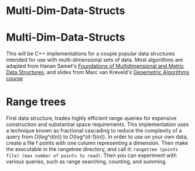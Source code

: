 # Multi-Dim-Data-Structs
# Multi-Dim-Data-Structs
This will be C++ implementations for a couple popular data structures intended for use with multi-dimensional sets of data. Most algorithms are adapted from Hanan Samet's [Foundations of Multidimensional and Metric Data Structures](https://www.amazon.com/Foundations-Multidimensional-Structures-Kaufmann-Computer/dp/0123694469), and slides from 
Marc van Kreveld's [Geoemetric Algorithms course](http://www.cs.uu.nl/docs/vakken/ga/)
# Range trees
First data structure, trades highly efficient range queries for expensive construction and substantial space requirements. This implementation uses a technique known as fractional cascading to reduce the complexity of a query from O(log^d(n)) to O(log^(d-1)(n)). In order to use on your own data, create a file f points with one column representing a dimension. Then make the executable in the rangetree directory, and call it: `rangetree (points file) (max number of points to read)`. Then you can experiment with various queries, such as range searching, counting, and summing.
